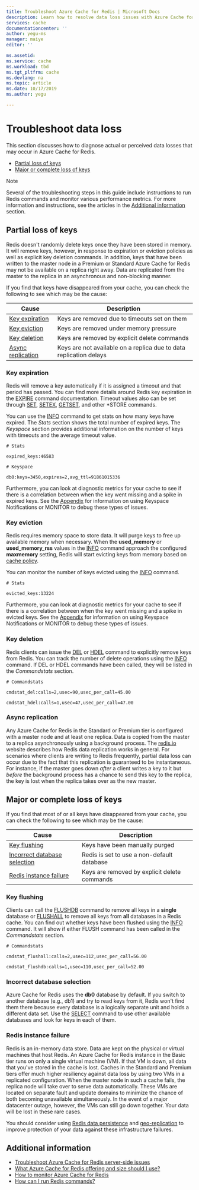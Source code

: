 ```yaml
---
title: Troubleshoot Azure Cache for Redis | Microsoft Docs
description: Learn how to resolve data loss issues with Azure Cache for Redis
services: cache
documentationcenter: ''
author: yegu-ms
manager: maiye
editor: ''

ms.assetid:
ms.service: cache
ms.workload: tbd
ms.tgt_pltfrm: cache
ms.devlang: na
ms.topic: article
ms.date: 10/17/2019
ms.author: yegu

---
```


# Troubleshoot data loss

This section discusses how to diagnose actual or perceived data losses that may occur in Azure Cache for Redis.

- [Partial loss of keys](#partial-loss-of-keys)
- [Major or complete loss of keys](#major-or-complete-loss-of-keys)

> [!NOTE]
> Several of the troubleshooting steps in this guide include instructions to run Redis commands and monitor various performance metrics. For more information and instructions, see the articles in the [Additional information](#additional-information) section.
>

## Partial loss of keys

Redis doesn't randomly delete keys once they have been stored in memory. It will remove keys, however, in response to expiration or eviction policies as well as explicit key deletion commands. In addition, keys that have been written to the master node in a Premium or Standard Azure Cache for Redis may not be available on a replica right away. Data are replicated from the master to the replica in an asynchronous and non-blocking manner.

If you find that keys have disappeared from your cache, you can check the following to see which may be the cause:

| Cause | Description |
|---|---|
| [Key expiration](#key-expiration) | Keys are removed due to timeouts set on them |
| [Key eviction](#key-eviction) | Keys are removed under memory pressure |
| [Key deletion](#key-deletion) | Keys are removed by explicit delete commands |
| [Async replication](#async-replication) | Keys are not available on a replica due to data replication delays |

### Key expiration

Redis will remove a key automatically if it is assigned a timeout and that period has passed. You can find more details around Redis key expiration in the [EXPIRE](http://redis.io/commands/expire) command documentation. Timeout values also can be set through [SET](http://redis.io/commands/set), [SETEX](https://redis.io/commands/setex), [GETSET](https://redis.io/commands/getset), and other \*STORE commands.

You can use the [INFO](http://redis.io/commands/info) command to get stats on how many keys have expired. The *Stats* section shows the total number of expired keys. The *Keyspace* section provides additional information on the number of keys with timeouts and the average timeout value.

```
# Stats

expired_keys:46583

# Keyspace

db0:keys=3450,expires=2,avg_ttl=91861015336
```

Furthermore, you can look at diagnostic metrics for your cache to see if there is a correlation between when the key went missing and a spike in expired keys. See the [Appendix](https://gist.github.com/JonCole/4a249477142be839b904f7426ccccf82#appendix) for information on using Keyspace Notifications or MONITOR to debug these types of issues.

### Key eviction

Redis requires memory space to store data. It will purge keys to free up available memory when necessary. When the **used_memory** or **used_memory_rss** values in the [INFO](http://redis.io/commands/info) command approach the configured **maxmemory** setting, Redis will start evicting keys from memory based on [cache policy](http://redis.io/topics/lru-cache).

You can monitor the number of keys evicted using the [INFO](http://redis.io/commands/info) command.

```
# Stats

evicted_keys:13224
```

Furthermore, you can look at diagnostic metrics for your cache to see if there is a correlation between when the key went missing and a spike in evicted keys. See the [Appendix](https://gist.github.com/JonCole/4a249477142be839b904f7426ccccf82#appendix) for information on using Keyspace Notifications or MONITOR to debug these types of issues.

### Key deletion

Redis clients can issue the [DEL](http://redis.io/commands/del) or [HDEL](http://redis.io/commands/hdel) command to explicitly remove keys from Redis. You can track the number of delete operations using the [INFO](http://redis.io/commands/info) command. If DEL or HDEL commands have been called, they will be listed in the *Commandstats* section.

```
# Commandstats

cmdstat_del:calls=2,usec=90,usec_per_call=45.00

cmdstat_hdel:calls=1,usec=47,usec_per_call=47.00
```

### Async replication

Any Azure Cache for Redis in the Standard or Premium tier is configured with a master node and at least one replica. Data is copied from the master to a replica asynchronously using a background process. The [redis.io](http://redis.io/topics/replication) website describes how Redis data replication works in general. For scenarios where clients are writing to Redis frequently, partial data loss can occur due to the fact that this replication is guaranteed to be instantaneous. For instance, if the master goes down _after_ a client writes a key to it but _before_ the background process has a chance to send this key to the replica, the key is lost when the replica takes over as the new master.

## Major or complete loss of keys

If you find that most of or all keys have disappeared from your cache, you can check the following to see which may be the cause:

| Cause | Description |
|---|---|
| [Key flushing](#key-flushing) | Keys have been manually purged |
| [Incorrect database selection](#incorrect-database-selection) | Redis is set to use a non-default database |
| [Redis instance failure](#redis-instance-failure) | Keys are removed by explicit delete commands |

### Key flushing

Clients can call the [FLUSHDB](http://redis.io/commands/flushdb) command to remove all keys in a **single** database or [FLUSHALL](http://redis.io/commands/flushall) to remove all keys from **all** databases in a Redis cache. You can find out whether keys have been flushed using the [INFO](http://redis.io/commands/info) command. It will show if either FLUSH command has been called in the *Commandstats* section.

```
# Commandstats

cmdstat_flushall:calls=2,usec=112,usec_per_call=56.00

cmdstat_flushdb:calls=1,usec=110,usec_per_call=52.00
```

### Incorrect database selection

Azure Cache for Redis uses the **db0** database by default. If you switch to another database (e.g., db1) and try to read keys from it, Redis won't find them there because every database is a logically separate unit and holds a different data set. Use the [SELECT](http://redis.io/commands/select) command to use other available databases and look for keys in each of them.

### Redis instance failure

Redis is an in-memory data store. Data are kept on the physical or virtual machines that host Redis. An Azure Cache for Redis instance in the Basic tier runs on only a single virtual machine (VM). If that VM is down, all data that you've stored in the cache is lost. Caches in the Standard and Premium tiers offer much higher resiliency against data loss by using two VMs in a replicated configuration. When the master node in such a cache fails, the replica node will take over to serve data automatically. These VMs are located on separate fault and update domains to minimize the chance of both becoming unavailable simultaneously. In the event of a major datacenter outage, however, the VMs can still go down together. Your data will be lost in these rare cases.

You should consider using [Redis data persistence](http://redis.io/topics/persistence) and [geo-replication](https://docs.microsoft.com/azure/azure-cache-for-redis/cache-how-to-geo-replication) to improve protection of your data against these infrastructure failures.

## Additional information

- [Troubleshoot Azure Cache for Redis server-side issues](cache-howto-troubleshoot-server.md)
- [What Azure Cache for Redis offering and size should I use?](cache-faq.md#what-azure-cache-for-redis-offering-and-size-should-i-use)
- [How to monitor Azure Cache for Redis](cache-how-to-monitor.md)
- [How can I run Redis commands?](cache-faq.md#how-can-i-run-redis-commands)
